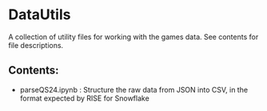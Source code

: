 # DataUtils

A collection of utility files for working with the games data. See contents for file descriptions.

Contents:
---
- parseQS24.ipynb : Structure the raw data from JSON into CSV, in the format expected by RISE for Snowflake
